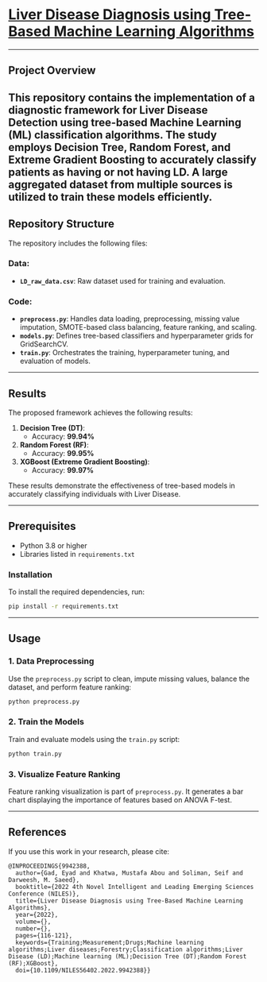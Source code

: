 # [Liver Disease Diagnosis using Tree-Based Machine Learning Algorithms](https://doi.org/10.1109/NILES56402.2022.9942388)

---

## Project Overview
This repository contains the implementation of a diagnostic framework for **Liver Disease Detection** using tree-based Machine Learning (ML) classification algorithms. The study employs **Decision Tree**, **Random Forest**, and **Extreme Gradient Boosting** to accurately classify patients as having or not having LD. A large aggregated dataset from multiple sources is utilized to train these models efficiently.
---

## Repository Structure
The repository includes the following files:

### Data:
- **`LD_raw_data.csv`**: Raw dataset used for training and evaluation.

### Code:
- **`preprocess.py`**: Handles data loading, preprocessing, missing value imputation, SMOTE-based class balancing, feature ranking, and scaling.
- **`models.py`**: Defines tree-based classifiers and hyperparameter grids for GridSearchCV.
- **`train.py`**: Orchestrates the training, hyperparameter tuning, and evaluation of models.

---

## Results
The proposed framework achieves the following results:
1. **Decision Tree (DT)**:
   - Accuracy: **99.94%**
2. **Random Forest (RF)**:
   - Accuracy: **99.95%**
3. **XGBoost (Extreme Gradient Boosting)**:
   - Accuracy: **99.97%**

These results demonstrate the effectiveness of tree-based models in accurately classifying individuals with Liver Disease.

---

## Prerequisites
- Python 3.8 or higher
- Libraries listed in `requirements.txt`

### Installation
To install the required dependencies, run:
```bash
pip install -r requirements.txt
```

---

## Usage
### 1. Data Preprocessing
Use the `preprocess.py` script to clean, impute missing values, balance the dataset, and perform feature ranking:
```bash
python preprocess.py
```

### 2. Train the Models
Train and evaluate models using the `train.py` script:
```bash
python train.py
```

### 3. Visualize Feature Ranking
Feature ranking visualization is part of `preprocess.py`. It generates a bar chart displaying the importance of features based on ANOVA F-test.

---

## References
If you use this work in your research, please cite:
```plaintext
@INPROCEEDINGS{9942388,
  author={Gad, Eyad and Khatwa, Mustafa Abou and Soliman, Seif and Darweesh, M. Saeed},
  booktitle={2022 4th Novel Intelligent and Leading Emerging Sciences Conference (NILES)}, 
  title={Liver Disease Diagnosis using Tree-Based Machine Learning Algorithms}, 
  year={2022},
  volume={},
  number={},
  pages={116-121},
  keywords={Training;Measurement;Drugs;Machine learning algorithms;Liver diseases;Forestry;Classification algorithms;Liver Disease (LD);Machine learning (ML);Decision Tree (DT);Random Forest (RF);XGBoost},
  doi={10.1109/NILES56402.2022.9942388}}
```

